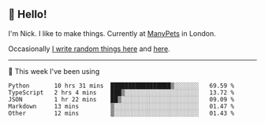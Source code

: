## 👋 Hello! 

I'm Nick. I like to make things. Currently at [ManyPets](https://manypets.com) in London.

Occasionally [I write random things here](https://nicksnell.com) and [here](https://twitter.com/nicksnell).

-------

🚀 This week I've been using

<!--START_SECTION:waka-->

```text
Python       10 hrs 31 mins  █████████████████▒░░░░░░░   69.59 %
TypeScript   2 hrs 4 mins    ███▒░░░░░░░░░░░░░░░░░░░░░   13.72 %
JSON         1 hr 22 mins    ██▒░░░░░░░░░░░░░░░░░░░░░░   09.09 %
Markdown     13 mins         ▒░░░░░░░░░░░░░░░░░░░░░░░░   01.47 %
Other        12 mins         ▒░░░░░░░░░░░░░░░░░░░░░░░░   01.43 %
```

<!--END_SECTION:waka-->
